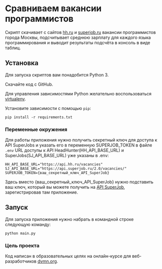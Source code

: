 # Сравниваем вакансии программистов

Скрипт скачивает с сайтов [hh.ru](https://hh.ru/) и [superjob.ru](https://superjob.ru/) 
вакансии программистов города Москвы, подсчитывает среднюю зарплату для каждого языка программирования 
и выводит результаты подсчёта в консоль в виде таблиц.

## Установка

Для запуска скриптов вам понадобится Python 3.

Скачайте код с GitHub.

Для управления зависимостями Python желательно воспользоваться [virtualenv](https://pypi.org/project/virtualenv/).

Установите зависимости с помощью `pip`:
```
pip install -r requirements.txt
```

### Переменные окружения

Для работы приложения нужно получить секретный ключ для доступа к API SuperJobs и указать его в переменную 
SUPERJOB_TOKEN в файле `.env`
URL доступы к API HeadHunter(HH_API_BASE_URL) и SuperJobs(SJ_API_BASE_URL) уже указаны в .env:
```
HH_API_BASE_URL="https://api.hh.ru/vacancies"
SJ_API_BASE_URL="https://api.superjob.ru/2.0/vacancies/"
SUPERJOB_TOKEN={ваш_секретный_ключ_API_SuperJob}
```
Здесь вместо {ваш_секретный_ключ_API_SuperJob} нужно подставить ваш ключ, который вы можете получить 
на [API SuperJob](https://api.superjob.ru/), зарегистрировав там приложение.

## Запуск

Для запуска приложения нужно набрать в командной строке следующую команду:
```
python main.py
```

### Цель проекта

Код написан в образовательных целях на онлайн-курсе для веб-разработчиков [dvmn.org](https://dvmn.org/).
